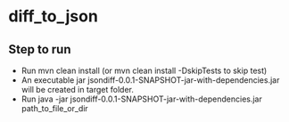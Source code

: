 # diff_to_json

## Step to run  
* Run mvn clean install (or mvn clean install -DskipTests to skip test)
* An executable jar jsondiff-0.0.1-SNAPSHOT-jar-with-dependencies.jar will be created in target folder.
* Run java -jar jsondiff-0.0.1-SNAPSHOT-jar-with-dependencies.jar path_to_file_or_dir